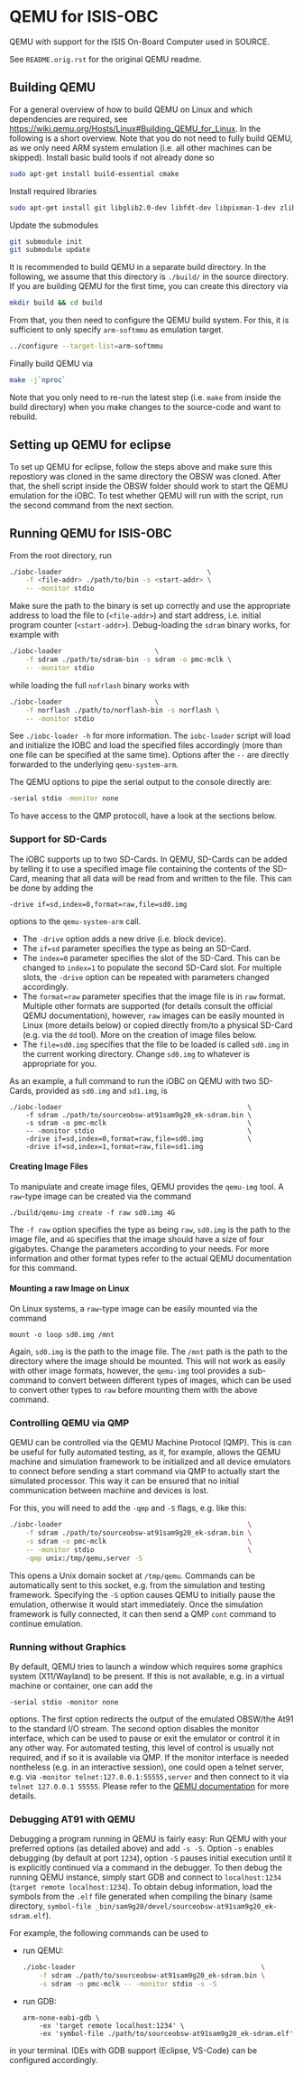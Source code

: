 # QEMU for ISIS-OBC

QEMU with support for the ISIS On-Board Computer used in SOURCE.

See `README.orig.rst` for the original QEMU readme.


## Building QEMU

For a general overview of how to build QEMU on Linux and which dependencies are required, see https://wiki.qemu.org/Hosts/Linux#Building_QEMU_for_Linux.
In the following is a short overview.
Note that you do not need to fully build QEMU, as we only need ARM system emulation (i.e. all other machines can be skipped).
Install basic build tools if not already done so
```sh
sudo apt-get install build-essential cmake
``` 

Install required libraries
```sh
sudo apt-get install git libglib2.0-dev libfdt-dev libpixman-1-dev zlib1g-dev
```

Update the submodules
```sh
git submodule init
git submodule update
```

It is recommended to build QEMU in a separate build directory.
In the following, we assume that this directory is `./build/` in the source directory.
If you are building QEMU for the first time, you can create this directory via
```sh
mkdir build && cd build
```

From that, you then need to configure the QEMU build system.
For this, it is sufficient to only specify `arm-softmmu` as emulation target.
```sh
../configure --target-list=arm-softmmu
```

Finally build QEMU via
```sh
make -j`nproc`
```
Note that you only need to re-run the latest step (i.e. `make` from inside the build directory) when you make changes to the source-code and want to rebuild.

## Setting up QEMU for eclipse

To set up QEMU for eclipse, follow the steps above and make sure this repostiory was cloned in the same directory the OBSW was cloned.
After that, the shell script inside the OBSW folder should work to start the QEMU emulation for the iOBC.
To test whether QEMU will run with the script, run the second command from the next section.

## Running QEMU for ISIS-OBC

From the root directory, run
```sh
./iobc-loader                                    \
    -f <file-addr> ./path/to/bin -s <start-addr> \
    -- -monitor stdio
```
Make sure the path to the binary is set up correctly and use the appropriate address to load the file to (`<file-addr>`) and start address, i.e. initial program counter (`<start-addr>`).
Debug-loading the `sdram` binary works, for example with
```sh
./iobc-loader                       \
    -f sdram ./path/to/sdram-bin -s sdram -o pmc-mclk \
    -- -monitor stdio
```
while loading the full `nofrlash` binary works with 
```sh
./iobc-loader                       \
    -f norflash ./path/to/norflash-bin -s norflash \
    -- -monitor stdio
```
See `./iobc-loader -h` for more information.
The `iobc-loader` script will load and initialize the IOBC and load the specified files accordingly (more than one file can be specified at the same time).
Options after the `--` are directly forwarded to the underlying `qemu-system-arm`.

The QEMU options to pipe the serial output to the console directly are:
```sh
-serial stdio -monitor none
```
To have access to the QMP protocoll, have a look at the sections below.

### Support for SD-Cards

The iOBC supports up to two SD-Cards.
In QEMU, SD-Cards can be added by telling it to use a specified image file containing the contents of the SD-Card, meaning that all data will be read from and written to the file.
This can be done by adding the
```
-drive if=sd,index=0,format=raw,file=sd0.img
```
options to the `qemu-system-arm` call.
- The `-drive` option adds a new drive (i.e. block device).
- The `if=sd` parameter specifies the type as being an SD-Card.
- The `index=0` parameter specifies the slot of the SD-Card.
  This can be changed to `index=1` to populate the second SD-Card slot.
  For multiple slots, the `-drive` option can be repeated with parameters changed accordingly.
- The `format=raw` parameter specifies that the image file is in `raw` format.
  Multiple other formats are supported (for details consult the official QEMU documentation), however, `raw` images can be easily mounted in Linux (more details below) or copied directly from/to a physical SD-Card (e.g. via the `dd` tool).
  More on the creation of image files below.
- The `file=sd0.img` specifies that the file to be loaded is called `sd0.img` in the current working directory.
  Change `sd0.img` to whatever is appropriate for you.

As an example, a full command to run the iOBC on QEMU with two SD-Cards, provided as `sd0.img` and `sd1.img`, is
```
./iobc-lodaer                                              \
    -f sdram ./path/to/sourceobsw-at91sam9g20_ek-sdram.bin \
    -s sdram -o pmc-mclk                                   \
    -- -monitor stdio                                      \
    -drive if=sd,index=0,format=raw,file=sd0.img           \
    -drive if=sd,index=1,format=raw,file=sd1.img
```

#### Creating Image Files

To manipulate and create image files, QEMU provides the `qemu-img` tool.
A `raw`-type image can be created via the command
```
./build/qemu-img create -f raw sd0.img 4G
```
The `-f raw` option specifies the type as being `raw`, `sd0.img` is the path to the image file, and `4G` specifies that the image should have a size of four gigabytes.
Change the parameters according to your needs.
For more information and other format types refer to the actual QEMU documentation for this command.

#### Mounting a raw Image on Linux

On Linux systems, a `raw`-type image can be easily mounted via the command
```
mount -o loop sd0.img /mnt
```
Again, `sd0.img` is the path to the image file.
The `/mnt` path is the path to the directory where the image should be mounted.
This will not work as easily with other image formats, however, the `qemu-img` tool provides a sub-command to convert between different types of images, which can be used to convert other types to `raw` before mounting them with the above command.

### Controlling QEMU via QMP

QEMU can be controlled via the QEMU Machine Protocol (QMP).
This is can be useful for fully automated testing, as it, for example, allows the QEMU machine and simulation framework to be initialized and all device emulators to connect before sending a start command via QMP to actually start the simulated processor.
This way it can be ensured that no initial communication between machine and devices is lost.

For this, you will need to add the `-qmp` and `-S` flags, e.g. like this:
```sh
./iobc-loader                                              \
    -f sdram ./path/to/sourceobsw-at91sam9g20_ek-sdram.bin \
    -s sdram -o pmc-mclk                                   \
    -- -monitor stdio                                      \
    -qmp unix:/tmp/qemu,server -S
```
This opens a Unix domain socket at `/tmp/qemu`.
Commands can be automatically sent to this socket, e.g. from the simulation and testing framework.
Specifying the `-S` option causes QEMU to initially pause the emulation, otherwise it would start immediately.
Once the simulation framework is fully connected, it can then send a QMP `cont` command to continue emulation.

### Running without Graphics

By default, QEMU tries to launch a window which requires some graphics system (X11/Wayland) to be present.
If this is not available, e.g. in a virtual machine or container, one can add the
```
-serial stdio -monitor none
```
options.
The first option redirects the output of the emulated OBSW/the At91 to the standard I/O stream.
The second option disables the monitor interface, which can be used to pause or exit the emulator or control it in any other way.
For automated testing, this level of control is usually not required, and if so it is available via QMP.
If the monitor interface is needed nontheless (e.g. in an interactive session), one could open a telnet server, e.g. via `-monitor telnet:127.0.0.1:55555,server` and then connect to it via `telnet 127.0.0.1 55555`.
Please refer to the [QEMU documentation](https://qemu.weilnetz.de/doc/qemu-doc.html) for more details.

### Debugging AT91 with QEMU

Debugging a program running in QEMU is fairly easy:
Run QEMU with your preferred options (as detailed above) and add `-s -S`.
Option `-s` enables debugging (by default at port `1234`), option `-S` pauses initial execution until it is explicitly continued via a command in the debugger.
To then debug the running QEMU instance, simply start GDB and connect to `localhost:1234` (`target remote localhost:1234`).
To obtain debug information, load the symbols from the `.elf` file generated when compiling the binary (same directory, `symbol-file _bin/sam9g20/devel/sourceobsw-at91sam9g20_ek-sdram.elf`).

For example, the following commands can be used to
- run QEMU:
  ```sh
  ./iobc-loader                                              \
      -f sdram ./path/to/sourceobsw-at91sam9g20_ek-sdram.bin \
      -s sdram -o pmc-mclk -- -monitor stdio -s -S
  ```

- run GDB:
  ```
  arm-none-eabi-gdb \
      -ex 'target remote localhost:1234' \
      -ex 'symbol-file ./path/to/sourceobsw-at91sam9g20_ek-sdram.elf'
  ```
in your terminal.
IDEs with GDB support (Eclipse, VS-Code) can be configured accordingly.
